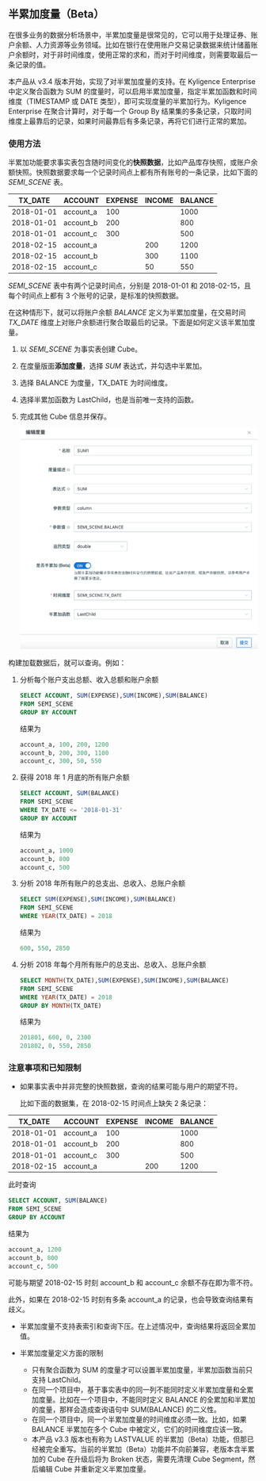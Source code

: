 ## 半累加度量（Beta）

在很多业务的数据分析场景中，半累加度量是很常见的，它可以用于处理证券、账户余额、人力资源等业务领域。比如在银行在使用账户交易记录数据来统计储蓄账户余额时，对于非时间维度，使用正常的求和，而对于时间维度，则需要取最后一条记录的值。

本产品从 v3.4 版本开始，实现了对半累加度量的支持。在 Kyligence Enterprise 中定义聚合函数为 SUM 的度量时，可以启用半累加度量，指定半累加函数和时间维度（TIMESTAMP 或 DATE 类型），即可实现度量的半累加行为。Kyligence Enterprise 在聚合计算时，对于每一个 Group By 结果集的多条记录，只取时间维度上最靠后的记录，如果时间最靠后有多条记录，再将它们进行正常的累加。

###  使用方法

半累加功能要求事实表包含随时间变化的**快照数据**，比如产品库存快照，或账户余额快照。快照数据要求每一个记录时间点上都有所有账号的一条记录，比如下面的 *SEMI_SCENE* 表。

| TX_DATE    | ACCOUNT   | EXPENSE | INCOME | BALANCE |
| ---------- | --------- | ------- | ------ | ------- |
| 2018-01-01 | account_a | 100     |        | 1000    |
| 2018-01-01 | account_b | 200     |        | 800     |
| 2018-01-01 | account_c | 300     |        | 500     |
| 2018-02-15 | account_a |         | 200    | 1200    |
| 2018-02-15 | account_b |         | 300    | 1100    |
| 2018-02-15 | account_c |         | 50     | 550     |

*SEMI_SCENE* 表中有两个记录时间点，分别是 2018-01-01 和 2018-02-15，且每个时间点上都有 3 个账号的记录，是标准的快照数据。

在这种情形下，就可以将账户余额 *BALANCE* 定义为半累加度量，在交易时间 *TX_DATE* 维度上对账户余额进行聚合取最后的记录。下面是如何定义该半累加度量。

1. 以 *SEMI_SCENE* 为事实表创建 Cube。

2. 在度量版面**添加度量**，选择 *SUM* 表达式，并勾选中半累加。

3. 选择 BALANCE 为度量，TX_DATE 为时间维度。

4. 选择半累加函数为 LastChild，也是当前唯一支持的函数。

5. 完成其他 Cube 信息并保存。
  
   ![添加度量](../images/semi_sum.cn.png)



构建加载数据后，就可以查询。例如：

1. 分析每个账户支出总额、收入总额和账户余额

   ```sql
   SELECT ACCOUNT, SUM(EXPENSE),SUM(INCOME),SUM(BALANCE)
   FROM SEMI_SCENE
   GROUP BY ACCOUNT
   ```

   结果为

   ```sql
   account_a, 100, 200, 1200
   account_b, 200, 300, 1100
   account_c, 300, 50, 550
   ```

2. 获得 2018 年 1 月底的所有账户余额

   ```sql
   SELECT ACCOUNT, SUM(BALANCE)
   FROM SEMI_SCENE
   WHERE TX_DATE <= '2018-01-31'
   GROUP BY ACCOUNT
   ```
   
   结果为
   
   ```sql
   account_a, 1000
   account_b, 800
   account_c, 500
   ```
   
3. 分析 2018 年所有账户的总支出、总收入、总账户余额

   ```sql
   SELECT SUM(EXPENSE),SUM(INCOME),SUM(BALANCE)
   FROM SEMI_SCENE
   WHERE YEAR(TX_DATE) = 2018
   ```

   结果为

   ```sql
   600, 550, 2850
   ```

4. 分析 2018 年每个月所有账户的总支出、总收入、总账户余额

   ```sql
   SELECT MONTH(TX_DATE),SUM(EXPENSE),SUM(INCOME),SUM(BALANCE)
   FROM SEMI_SCENE
   WHERE YEAR(TX_DATE) = 2018
   GROUP BY MONTH(TX_DATE)
   ```

   结果为

   ```sql
   201801, 600, 0, 2300
   201802, 0, 550, 2850
   ```



### 注意事项和已知限制

- 如果事实表中并非完整的快照数据，查询的结果可能与用户的期望不符。
  
  比如下面的数据集，在 2018-02-15 时间点上缺失 2 条记录：
  
| TX_DATE    | ACCOUNT   | EXPENSE | INCOME | BALANCE |
| ---------- | --------- | ------- | ------ | ------- |
| 2018-01-01 | account_a | 100     |        | 1000    |
| 2018-01-01 | account_b | 200     |        | 800     |
| 2018-01-01 | account_c | 300     |        | 500     |
| 2018-02-15 | account_a |         | 200    | 1200    |
  
  此时查询
  
  ```sql
  SELECT ACCOUNT, SUM(BALANCE)
  FROM SEMI_SCENE
  GROUP BY ACCOUNT
  ```
  
  结果为
  
  ```sql
  account_a, 1200
  account_b, 800
  account_c, 500
  ```

  可能与期望 2018-02-15 时刻 account_b 和 account_c 余额不存在即为零不符。

  此外，如果在 2018-02-15 时刻有多条 account_a 的记录，也会导致查询结果有歧义。
  
- 半累加度量不支持表索引和查询下压。在上述情况中，查询结果将返回全累加值。

- 半累加度量定义方面的限制

  - 只有聚合函数为 SUM 的度量才可以设置半累加度量，半累加函数当前只支持 LastChild。
  - 在同一个项目中，基于事实表中的同一列不能同时定义半累加度量和全累加度量。比如在一个项目中，不能同时定义 BALANCE 的全累加和半累加的度量，那样会造成查询语句中 SUM(BALANCE) 的二义性。
  - 在同一个项目中，同一个半累加度量的时间维度必须一致。比如，如果 BALANCE 半累加在多个 Cube 中被定义，它们的时间维度应该一致。
  - 本产品 v3.3 版本也有称为 LASTVALUE 的半累加（Beta）功能，但那已经被完全重写。当前的半累加（Beta）功能并不向前兼容，老版本含半累加的 Cube 在升级后将为 Broken 状态，需要先清理 Cube Segment，然后编辑 Cube 并重新定义半累加度量。

